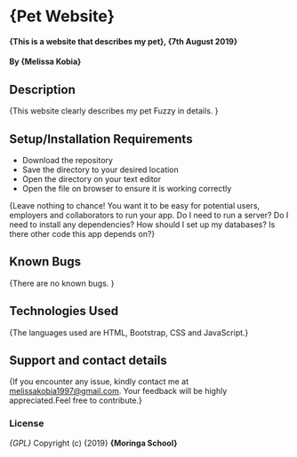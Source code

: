 # {Pet Website}
#### {This is a website that describes my pet}, {7th August 2019}
#### By **{Melissa Kobia}**
## Description
{This website clearly describes my pet Fuzzy in details. }
## Setup/Installation Requirements
* Download the repository 
* Save the directory to your desired location
* Open the directory on your text editor
* Open the file on browser to ensure it is working correctly

{Leave nothing to chance! You want it to be easy for potential users, employers and collaborators to run your app. Do I need to run a server? Do I need to install any dependencies? How should I set up my databases? Is there other code this app depends on?}
## Known Bugs
{There are no known bugs. }
## Technologies Used
{The languages used are HTML, Bootstrap, CSS and JavaScript.}
## Support and contact details
{If you encounter any issue, kindly contact me at melissakobia1997@gmail.com. Your feedback will be highly appreciated.Feel free to contribute.}
### License
*{GPL}*
Copyright (c) {2019} **{Moringa School}**
